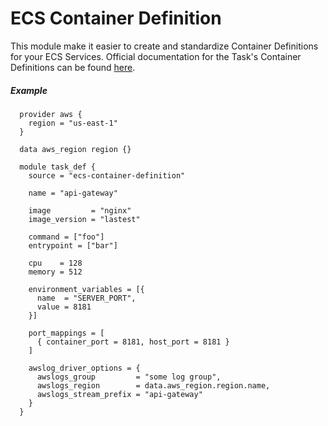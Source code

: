 # ECS Container Definition

This module make it easier to create and standardize Container Definitions for your ECS Services.
Official documentation for the Task's Container Definitions can be found [here](https://docs.aws.amazon.com/AmazonECS/latest/developerguide/task_definition_parameters.html#standard_container_definition_params).

##### Example

      provider aws {
        region = "us-east-1"
      }

      data aws_region region {}

      module task_def {
        source = "ecs-container-definition"

        name = "api-gateway"

        image         = "nginx"
        image_version = "lastest"

        command = ["foo"]
        entrypoint = ["bar"]

        cpu    = 128
        memory = 512

        environment_variables = [{
          name  = "SERVER_PORT",
          value = 8181
        }]

        port_mappings = [
          { container_port = 8181, host_port = 8181 }
        ]

        awslog_driver_options = {
          awslogs_group         = "some log group",
          awslogs_region        = data.aws_region.region.name,
          awslogs_stream_prefix = "api-gateway"
        }
      }
